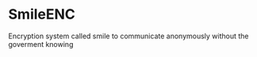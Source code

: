 # SmileENC
Encryption system called smile to communicate anonymously without the goverment knowing 
